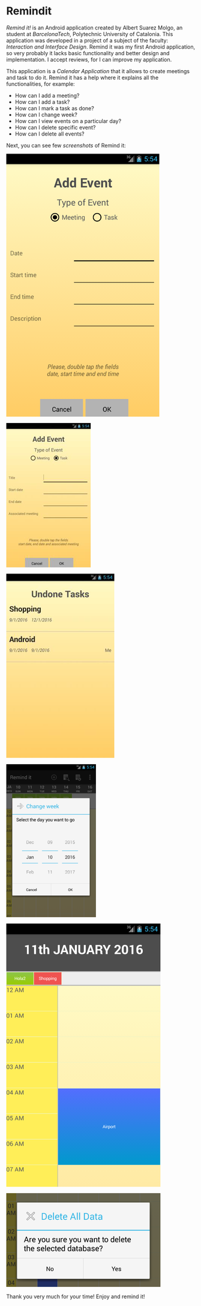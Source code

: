 # Remindit

*Remind it!* is an Android application created by Albert Suarez Molgo, an student at *BarcelonaTech*, Polytechnic University of Catalonia. This application was developed in a project of a subject of the faculty: *Interaction and Interface Design*. Remind it was my first Android application, so very probably it lacks basic functionality and better design and implementation. I accept reviews, for I can improve my application.

This application is a *Calendar Application* that it allows to create meetings and task to do it. Remind it has a help where it explains all the functionalities, for example:

- How can I add a meeting?
- How can I add a task?
- How can I mark a task as done?
- How can I change week?
- How can I view events on a particular day?
- How can I delete specific event?
- How can I delete all events?

Next, you can see few *screenshots* of Remind it:

![](https://github.com/AlbertSuarez/Remindit/blob/master/images/image1.png?raw=true)

![](https://github.com/AlbertSuarez/Remindit/blob/master/images/image2.png?raw=true)

![](https://github.com/AlbertSuarez/Remindit/blob/master/images/image3.png?raw=true)

![](https://github.com/AlbertSuarez/Remindit/blob/master/images/image4.png?raw=true)

![](https://github.com/AlbertSuarez/Remindit/blob/master/images/image5.png?raw=true)

![](https://github.com/AlbertSuarez/Remindit/blob/master/images/image6.png?raw=true)

Thank you very much for your time! Enjoy and remind it!
